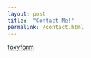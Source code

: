 ```yaml
---
layout: post
title:  "Contact Me!"
permalink: /contact.html
---
```


<!-- Do not change the code! -->
<a id="foxyform_embed_link_538357" href="http://www.foxyform.com/">foxyform</a>
<script type="text/javascript">
(function(d, t){
   var g = d.createElement(t),
       s = d.getElementsByTagName(t)[0];
   g.src = "http://www.foxyform.com/js.php?id=538357&sec_hash=17164e31609&width=350px";
   s.parentNode.insertBefore(g, s);
}(document, "script"));
</script>
<!-- Do not change the code! -->
